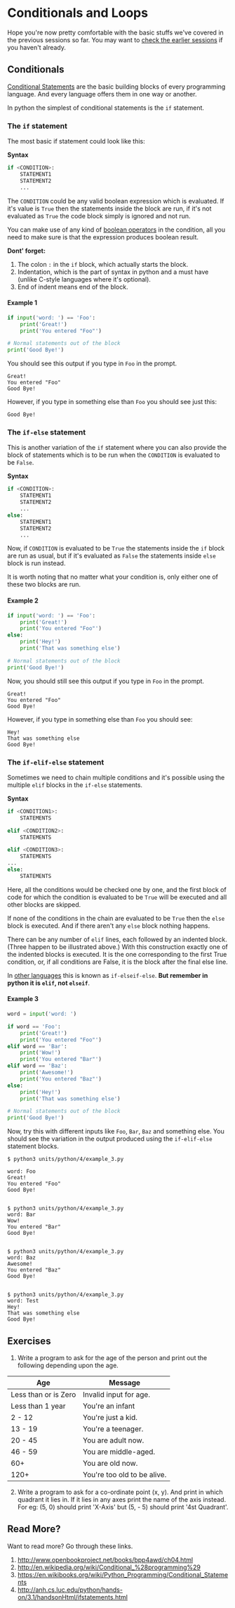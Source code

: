 Conditionals and Loops
============================

Hope you're now pretty comfortable with the basic stuffs we've covered in the previous sessions so far. You may want to [check the earlier sessions](https://github.com/kabirbaidhya/learn-python-django-web) if you haven't already.

## Conditionals
[Conditional Statements](http://en.wikipedia.org/wiki/Conditional_%28programming%29) are the basic building blocks of every programming language. And every language offers them in one way or another.

In python the simplest of conditional statements is the `if` statement.

### The `if` statement
The most basic if statement could look like this:

**Syntax**
```python
if <CONDITION>:
    STATEMENT1
    STATEMENT2
    ...
```

The `CONDITION` could be any valid boolean expression which is evaluated. If it's value is `True` then the statements inside the block are run, if it's not evaluated as `True` the code block simply is ignored and not run.

You can make use of any kind of [boolean operators](https://github.com/kabirbaidhya/learn-python-django-web/blob/master/units/python/1/python-variables-types-and-operators.md#comparison-operators) in the condition, all you need to make sure is that the expression produces boolean result.

**Dont' forget:**
1. The colon `:` in the `if` block, which actually starts the block.
2. Indentation, which is the part of syntax in python and a must have (unlike C-style languages where it's optional).
3. End of indent means end of the block.


#### Example 1
```python
if input('word: ') == 'Foo':
    print('Great!')
    print('You entered "Foo"')

# Normal statements out of the block
print('Good Bye!')
```

You should see this output if you type in `Foo` in the prompt.
```plain
Great!
You entered "Foo"
Good Bye!
```
However, if you type in something else than `Foo` you should see just this:

```plain
Good Bye!
```

### The `if-else` statement
This is another variation of the `if` statement where you can also provide the block of statements which is to be run when the `CONDITION` is evaluated to be `False`.

**Syntax**
```python
if <CONDITION>:
    STATEMENT1
    STATEMENT2
    ...
else:
    STATEMENT1
    STATEMENT2
    ...
```

Now, if `CONDITION` is evaluated to be `True` the statements inside the `if` block are run as usual, but if it's evaluated as `False` the statements inside `else` block is run instead.

It is worth noting that no matter what your condition is, only either one of these two blocks are run.

#### Example 2
```python
if input('word: ') == 'Foo':
    print('Great!')
    print('You entered "Foo"')
else:
    print('Hey!')
    print('That was something else')

# Normal statements out of the block
print('Good Bye!')
```

Now, you should still see this output if you type in `Foo` in the prompt.
```plain
Great!
You entered "Foo"
Good Bye!
```
However, if you type in something else than `Foo` you should see:

```plain
Hey!
That was something else
Good Bye!
```

### The `if-elif-else` statement

Sometimes we need to chain multiple conditions and it's possible using the multiple `elif` blocks in the `if-else` statements.

**Syntax**
```python
if <CONDITION1>:
    STATEMENTS

elif <CONDITION2>:
    STATEMENTS

elif <CONDITION3>:
    STATEMENTS
...
else:
    STATEMENTS
```

Here, all the conditions would be checked one by one, and the first block of code for which the condition is evaluated to be `True` will be executed and all other blocks are skipped.

If none of the conditions in the chain are evaluated to be `True` then the `else` block is executed. And if there aren't any `else` block nothing happens.

There can be any number of `elif` lines, each followed by an indented block. (Three happen to be illustrated above.) With this construction exactly one of the indented blocks is executed. It is the one corresponding to the first True condition, or, if all conditions are False, it is the block after the final else line.

In [other languages](http://en.wikipedia.org/wiki/Conditional_%28programming%29#Else_if) this is known as `if-elseif-else`. **But remember in python it is `elif`, not `elseif`**.


#### Example 3
```python
word = input('word: ')

if word == 'Foo':
    print('Great!')
    print('You entered "Foo"')
elif word == 'Bar':
    print('Wow!')
    print('You entered "Bar"')
elif word == 'Baz':
    print('Awesome!')
    print('You entered "Baz"')
else:
    print('Hey!')
    print('That was something else')

# Normal statements out of the block
print('Good Bye!')
```

Now, try this with different inputs like `Foo`, `Bar`, `Baz` and something else. You should see the variation in the output produced using the `if-elif-else` statement blocks.


```plain
$ python3 units/python/4/example_3.py

word: Foo
Great!
You entered "Foo"
Good Bye!


$ python3 units/python/4/example_3.py
word: Bar
Wow!
You entered "Bar"
Good Bye!


$ python3 units/python/4/example_3.py
word: Baz
Awesome!
You entered "Baz"
Good Bye!


$ python3 units/python/4/example_3.py
word: Test
Hey!
That was something else
Good Bye!
```

## Exercises
 1. Write a program to ask for the age of the person and print out the following depending upon the age.


   | Age                    | Message                      |
   |------------------------|------------------------------|
   | Less than or is Zero   | Invalid input for age.       |
   | Less than 1 year       | You're an infant             |
   | 2 - 12                 | You're just a kid. |
   | 13 - 19                | You're a teenager. |
   | 20 - 45                | You are adult now. |
   | 46 - 59                | You are middle-aged. |
   | 60+                    | You are old now. |
   | 120+                   | You're too old to be alive.  |

 2. Write a program to ask for a co-ordinate point (x, y). And print in which quadrant it lies in. If it lies in any axes print the name of the axis instead. For eg: (5, 0) should print 'X-Axis' but (5, - 5) should print '4st Quadrant'.

## Read More?
Want to read more? Go through these links.
1. http://www.openbookproject.net/books/bpp4awd/ch04.html
2. http://en.wikipedia.org/wiki/Conditional_%28programming%29
3. https://en.wikibooks.org/wiki/Python_Programming/Conditional_Statements
4. http://anh.cs.luc.edu/python/hands-on/3.1/handsonHtml/ifstatements.html
